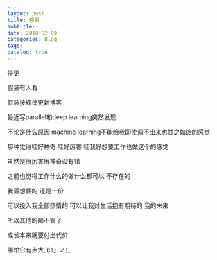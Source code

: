 ```yaml
---
layout: post
title: 停更
subtitle: 
date: 2018-02-09
categories: Blog
tags: 
catalog: true
---
```


停更 

假装有人看

假装按规律更新博客

最近写parallel和deep learning突然发现

不论是什么原因 machine learning不能给我即使调不出来也甘之如饴的感觉

那种觉得哇好神奇 哇好厉害 哇我好想要工作也做这个的感觉

虽然是很厉害很神奇没有错 

之前也觉得工作什么的做什么都可以 不存在的

我最想要的 还是一份

可以投入我全部热情的 可以让我对生活抱有期待的 我的未来

所以其他的都不管了

成长本来就要付出代价

哪怕它有点大\_(:з」∠)_